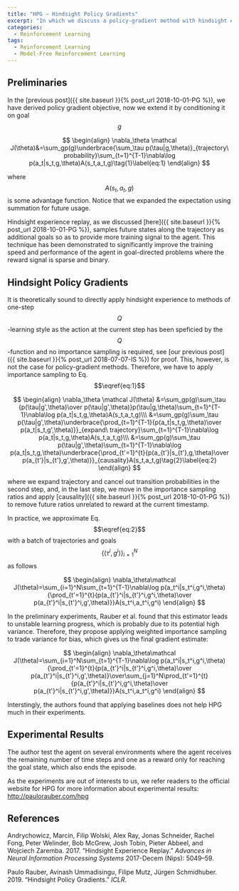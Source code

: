 ```yaml
---
title: "HPG — Hindsight Policy Gradients"
excerpt: "In which we discuss a policy-gradient method with hindsight experience"
categories:
  - Reinforcement Learning
tags:
  - Reinforcement Learning
  - Model-Free Reinforcement Learning
---
```


## Preliminaries

In the [previous post]({{ site.baseurl }}{% post_url 2018-10-01-PG %}), we have derived policy gradient objective, now we extend it by conditioning it on goal $$g$$

$$
\begin{align}
\nabla_\theta \mathcal J(\theta)&=\sum_gp(g)\underbrace{\sum_\tau p(\tau|g,\theta)}_{trajectory\ probability}\sum_{t=1}^{T-1}\nabla\log p(a_t|s_t,g,\theta)A(s_t,a_t,g)\tag{1}\label{eq:1}
\end{align}
$$

where $$A(s_t,a_t,g)$$ is some advantage function. Notice that we expanded the expectation using summation for future usage.

Hindsight experience replay, as we discussed [here]({{ site.baseurl }}{% post_url 2018-10-01-PG %}), samples future states along the trajectory as additional goals so as to provide more training signal to the agent. This technique has been demonstrated to significantly improve the training speed and performance of the agent in goal-directed problems where the reward signal is sparse and binary. 

## Hindsight Policy Gradients

It is theoretically sound to directly apply hindsight experience to methods of one-step $$Q$$-learning style as the action at the current step has been speficied by the $$Q$$-function and no importance sampling is required, see [our previous post]({{ site.baseurl }}{% post_url 2018-07-07-IS %}) for proof. This, however, is not the case for policy-gradient methods. Therefore, we have to apply importance sampling to Eq.$$\eqref{eq:1}$$

$$
\begin{align}
\nabla_\theta \mathcal J(\theta)
&=\sum_gp(g)\sum_\tau {p(\tau|g',\theta)\over p(\tau|g',\theta)}p(\tau|g,\theta)\sum_{t=1}^{T-1}\nabla\log p(a_t|s_t,g,\theta)A(s_t,a_t,g)\\\
&=\sum_gp(g)\sum_\tau p(\tau|g',\theta)\underbrace{\prod_{t=1}^{T-1}{p(a_t|s_t,g,\theta)\over p(a_t|s_t,g',\theta)}}_{expand\ trajectory}\sum_{t=1}^{T-1}\nabla\log p(a_t|s_t,g,\theta)A(s_t,a_t,g)\\\
&=\sum_gp(g)\sum_\tau p(\tau|g',\theta)\sum_{t=1}^{T-1}\nabla\log p(a_t|s_t,g,\theta)\underbrace{\prod_{t'=1}^{t}{p(a_{t'}|s_{t'},g,\theta)\over p(a_{t'}|s_{t'},g',\theta)}}_{causality}A(s_t,a_t,g)\tag{2}\label{eq:2}
\end{align}
$$

where we expand trajectory and cancel out transition probabilities in the second step, and, in the last step, we move in the importance sampling ratios and apply [causality]({{ site.baseurl }}{% post_url 2018-10-01-PG %}) to remove future ratios unrelated to reward at the current timestamp.

In practice, we approximate Eq.$$\eqref{eq:2}$$ with a batch of trajectories and goals $$\{(\tau^i,g^i)\}_{i=1}^N$$ as follows

$$
\begin{align}
\nabla_\theta\mathcal J(\theta)=\sum_{i=1}^N\sum_{t=1}^{T-1}\nabla\log p(a_t^i|s_t^i,g^i,\theta){\prod_{t'=1}^{t}{p(a_{t'}^i|s_{t'}^i,g^i,\theta)\over p(a_{t'}^i|s_{t'}^i,g',\theta)}}A(s_t^i,a_t^i,g^i)
\end{align}
$$

In the preliminary experiments, Rauber et al. found that this estimator leads to unstable learning progress, which is probably due to its potential high variance. Therefore, they propose applying weighted importance sampling to trade variance for bias, which gives us the final gradient estimate:

$$
\begin{align}
\nabla_\theta\mathcal J(\theta)=\sum_{i=1}^N\sum_{t=1}^{T-1}\nabla\log p(a_t^i|s_t^i,g^i,\theta){\prod_{t'=1}^{t}{p(a_{t'}^i|s_{t'}^i,g^i,\theta)\over p(a_{t'}^i|s_{t'}^i,g',\theta)}\over\sum_{j=1}^N\prod_{t'=1}^{t}{p(a_{t'}^i|s_{t'}^i,g^i,\theta)\over p(a_{t'}^i|s_{t'}^i,g',\theta)}}A(s_t^i,a_t^i,g^i)
\end{align}
$$


Interstingly, the authors found that applying baselines does not help HPG much in their experiments.

## Experimental Results

The author test the agent on several environments where the agent receives the remaining number of time steps and one as a reward only for reaching the goal state, which also ends the episode.

As the experiments are out of interests to us, we refer readers to the official website for HPG for more information about experimental results: http://paulorauber.com/hpg

## References

Andrychowicz, Marcin, Filip Wolski, Alex Ray, Jonas Schneider, Rachel Fong, Peter Welinder, Bob McGrew, Josh Tobin, Pieter Abbeel, and Wojciech Zaremba. 2017. “Hindsight Experience Replay.” *Advances in Neural Information Processing Systems* 2017-Decem (Nips): 5049–59.

Paulo Rauber, Avinash Ummadisingu, Filipe Mutz, Jürgen Schmidhuber. 2019. “Hindsight Policy Gradients.” *ICLR*.